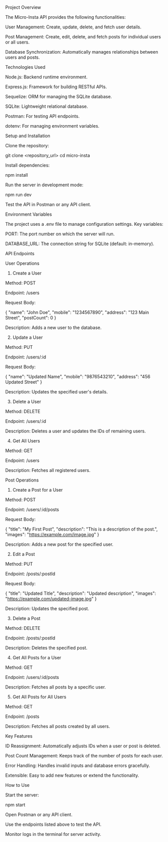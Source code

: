 Project Overview

The Micro-Insta API provides the following functionalities:

User Management: Create, update, delete, and fetch user details.

Post Management: Create, edit, delete, and fetch posts for individual users or all users.

Database Synchronization: Automatically manages relationships between users and posts.

Technologies Used

Node.js: Backend runtime environment.

Express.js: Framework for building RESTful APIs.

Sequelize: ORM for managing the SQLite database.

SQLite: Lightweight relational database.

Postman: For testing API endpoints.

dotenv: For managing environment variables.

Setup and Installation

Clone the repository:

git clone <repository_url>
cd micro-insta

Install dependencies:

npm install

Run the server in development mode:

npm run dev

Test the API in Postman or any API client.

Environment Variables

The project uses a .env file to manage configuration settings. Key variables:

PORT: The port number on which the server will run.

DATABASE_URL: The connection string for SQLite (default: in-memory).

API Endpoints

User Operations

1. Create a User

Method: POST

Endpoint: /users

Request Body:

{
  "name": "John Doe",
  "mobile": "1234567890",
  "address": "123 Main Street",
  "postCount": 0
}

Description: Adds a new user to the database.

2. Update a User

Method: PUT

Endpoint: /users/:id

Request Body:

{
  "name": "Updated Name",
  "mobile": "9876543210",
  "address": "456 Updated Street"
}

Description: Updates the specified user's details.

3. Delete a User

Method: DELETE

Endpoint: /users/:id

Description: Deletes a user and updates the IDs of remaining users.

4. Get All Users

Method: GET

Endpoint: /users

Description: Fetches all registered users.

Post Operations

1. Create a Post for a User

Method: POST

Endpoint: /users/:id/posts

Request Body:

{
  "title": "My First Post",
  "description": "This is a description of the post.",
  "images": "https://example.com/image.jpg"
}

Description: Adds a new post for the specified user.

2. Edit a Post

Method: PUT

Endpoint: /posts/:postId

Request Body:

{
  "title": "Updated Title",
  "description": "Updated description",
  "images": "https://example.com/updated-image.jpg"
}

Description: Updates the specified post.

3. Delete a Post

Method: DELETE

Endpoint: /posts/:postId

Description: Deletes the specified post.

4. Get All Posts for a User

Method: GET

Endpoint: /users/:id/posts

Description: Fetches all posts by a specific user.

5. Get All Posts for All Users

Method: GET

Endpoint: /posts

Description: Fetches all posts created by all users.

Key Features

ID Reassignment: Automatically adjusts IDs when a user or post is deleted.

Post Count Management: Keeps track of the number of posts for each user.

Error Handling: Handles invalid inputs and database errors gracefully.

Extensible: Easy to add new features or extend the functionality.

How to Use

Start the server:

npm start

Open Postman or any API client.

Use the endpoints listed above to test the API.

Monitor logs in the terminal for server activity.
